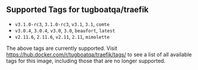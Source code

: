 ## Supported Tags for tugboatqa/traefik

* `v3.1.0-rc3`, `3.1.0-rc3`, `v3.1`, `3.1`, `comte`
* `v3.0.4`, `3.0.4`, `v3.0`, `3.0`, `beaufort`, `latest`
* `v2.11.6`, `2.11.6`, `v2.11`, `2.11`, `mimolette`

The above tags are currently supported. Visit https://hub.docker.com/r/tugboatqa/traefik/tags/ to see a list of all available tags for this image, including those that are no longer supported.
